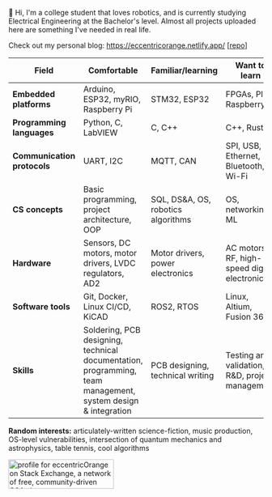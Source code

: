 👋 Hi, I'm a college student that loves robotics, and is currently studying Electrical Engineering at the Bachelor's level. Almost all projects uploaded here are something I've needed in real life.

Check out my personal blog: https://eccentricorange.netlify.app/ \[[repo](https://github.com/eccentricOrange/personal-blogs/)\]

| Field | Comfortable | Familiar/learning | Want to learn |
| --- | --- | --- | --- |
| **Embedded platforms** | Arduino, ESP32, myRIO, Raspberry Pi | STM32, ESP32 | FPGAs, PIC, Raspberry Pi |
| **Programming languages** | Python, C, LabVIEW | C, C++ | C++, Rust |
| **Communication protocols** | UART, I2C | MQTT, CAN | SPI, USB, Ethernet, Bluetooth, Wi-Fi |
| **CS concepts** | Basic programming, project architecture, OOP | SQL, DS&A, OS, robotics algorithms | OS, networking, ML |
| **Hardware** | Sensors, DC motors, motor drivers, LVDC regulators, AD2 | Motor drivers, power electronics | AC motors, RF, high-speed digital electronics |
| **Software tools** | Git, Docker, Linux CI/CD, KiCAD | ROS2, RTOS | Linux, Altium, Fusion 360 |
| **Skills** | Soldering, PCB designing, technical documentation, programming, team management, system design & integration | PCB designing, technical writing | Testing and validation, R&D, project management |

**Random interests:** articulately-written science-fiction, music production, OS-level vulnerabilities, intersection of quantum mechanics and astrophysics, table tennis, cool algorithms

<a href="https://stackexchange.com/users/15114379/eccentricorange"><img src="https://stackexchange.com/users/flair/15114379.png" width="208" height="58" alt="profile for eccentricOrange on Stack Exchange, a network of free, community-driven Q&amp;A sites" title="profile for eccentricOrange on Stack Exchange, a network of free, community-driven Q&amp;A sites" /></a>

<!---
eccentricOrange/eccentricOrange is a ✨ special ✨ repository because its `README.md` (this file) appears on your GitHub profile.
You can click the Preview link to take a look at your changes.
--->
